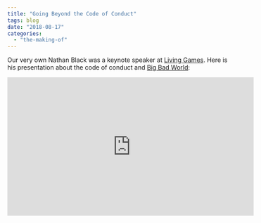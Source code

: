 ```yaml
---
title: "Going Beyond the Code of Conduct"
tags: blog
date: "2018-08-17"
categories: 
  - "the-making-of"
---
```


Our very own Nathan Black was a keynote speaker at [Living Games](http://www.livinggamesconference.com/). Here is his presentation about the code of conduct and [Big Bad World](https://www.bigbadcon.com/big-bad-world/):

<iframe src="https://www.youtube.com/embed/dPKIGUOCVbI" width="560" height="315" frameborder="0" allowfullscreen="allowfullscreen"></iframe>
